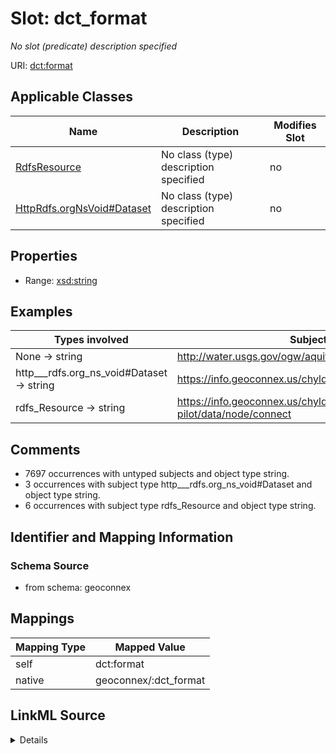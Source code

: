 

# Slot: dct_format


_No slot (predicate) description specified_





URI: [dct:format](http://purl.org/dc/terms/format)



<!-- no inheritance hierarchy -->





## Applicable Classes

| Name | Description | Modifies Slot |
| --- | --- | --- |
| [RdfsResource](../classes/RdfsResource.md) | No class (type) description specified |  no  |
| [HttpRdfs.orgNsVoid#Dataset](../classes/HttpRdfs.orgNsVoid#Dataset.md) | No class (type) description specified |  no  |







## Properties

* Range: [xsd:string](xsd:string)






## Examples

| Types involved | Subject | Predicate | Object |
| --- | --- | --- | --- |
| None → string | http://water.usgs.gov/ogw/aquiferbasics/nycarbon.html | dct:format | text/html |
| http___rdfs.org_ns_void#Dataset → string | https://info.geoconnex.us/chyld-pilot/data/node/all | dct:format | application/ld+json |
| rdfs_Resource → string | https://info.geoconnex.us/chyld-pilot/data/node/connect | dct:format | application/ld+json |


## Comments

* 7697 occurrences with untyped subjects and object type string.
* 3 occurrences with subject type http___rdfs.org_ns_void#Dataset and object type string.
* 6 occurrences with subject type rdfs_Resource and object type string.

## Identifier and Mapping Information







### Schema Source


* from schema: geoconnex




## Mappings

| Mapping Type | Mapped Value |
| ---  | ---  |
| self | dct:format |
| native | geoconnex/:dct_format |




## LinkML Source

<details>
```yaml
name: dct_format
description: No slot (predicate) description specified
comments:
- 7697 occurrences with untyped subjects and object type string.
- 3 occurrences with subject type http___rdfs.org_ns_void#Dataset and object type
  string.
- 6 occurrences with subject type rdfs_Resource and object type string.
examples:
- description: None → string
  object:
    example_object: text/html
    example_predicate: dct:format
    example_subject: http://water.usgs.gov/ogw/aquiferbasics/nycarbon.html
- description: http___rdfs.org_ns_void#Dataset → string
  object:
    example_object: application/ld+json
    example_predicate: dct:format
    example_subject: https://info.geoconnex.us/chyld-pilot/data/node/all
- description: rdfs_Resource → string
  object:
    example_object: application/ld+json
    example_predicate: dct:format
    example_subject: https://info.geoconnex.us/chyld-pilot/data/node/connect
from_schema: geoconnex
rank: 1000
slot_uri: dct:format
alias: dct_format
domain_of:
- http___rdfs.org_ns_void#Dataset
- rdfs_Resource
range: string

```
</details>